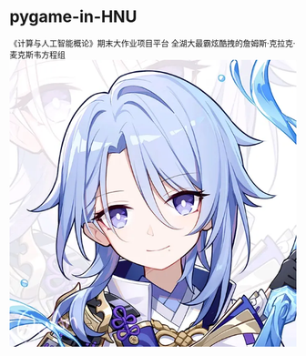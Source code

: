 # pygame-in-HNU
《计算与人工智能概论》期末大作业项目平台
全湖大最霸炫酷拽的詹姆斯·克拉克·麦克斯韦方程组
![image](https://github.com/Algernon98/pygame-in-HNU/blob/material/71e7c8de636085f2860d60506f0d6dc4af85a92e.jpg%40942w_942h_progressive.webp)
